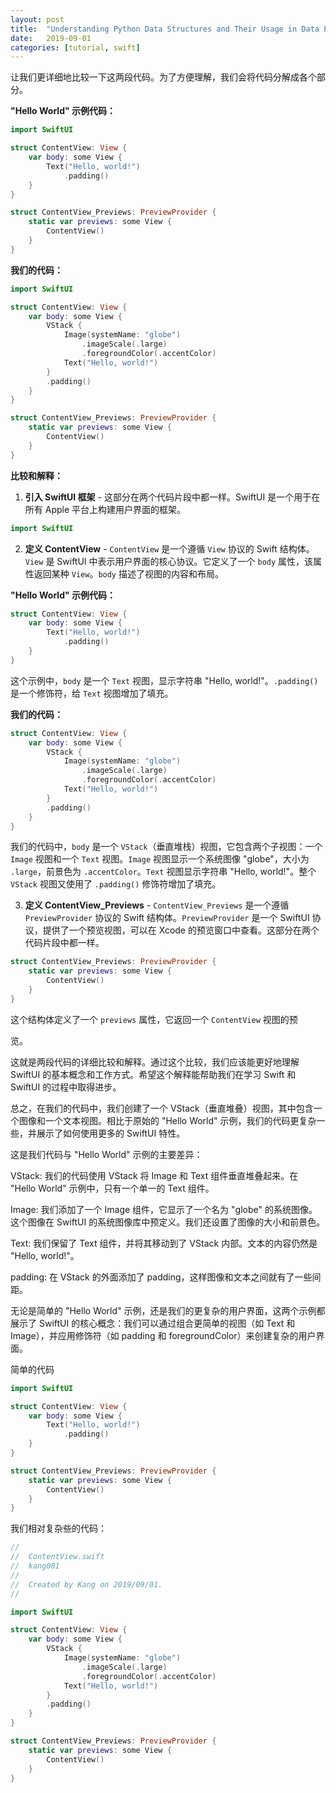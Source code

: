 ```yaml
---
layout: post
title:  "Understanding Python Data Structures and Their Usage in Data Processing: A Case Study"
date:   2019-09-01
categories: [tutorial, swift]
---
```


让我们更详细地比较一下这两段代码。为了方便理解，我们会将代码分解成各个部分。

**"Hello World" 示例代码：**

```swift
import SwiftUI

struct ContentView: View {
    var body: some View {
        Text("Hello, world!")
            .padding()
    }
}

struct ContentView_Previews: PreviewProvider {
    static var previews: some View {
        ContentView()
    }
}
```

**我们的代码：**

```swift
import SwiftUI

struct ContentView: View {
    var body: some View {
        VStack {
            Image(systemName: "globe")
                .imageScale(.large)
                .foregroundColor(.accentColor)
            Text("Hello, world!")
        }
        .padding()
    }
}

struct ContentView_Previews: PreviewProvider {
    static var previews: some View {
        ContentView()
    }
}
```

**比较和解释：**

1. **引入 SwiftUI 框架** - 这部分在两个代码片段中都一样。SwiftUI 是一个用于在所有 Apple 平台上构建用户界面的框架。

```swift
import SwiftUI
```

2. **定义 ContentView** - `ContentView` 是一个遵循 `View` 协议的 Swift 结构体。`View` 是 SwiftUI 中表示用户界面的核心协议。它定义了一个 `body` 属性，该属性返回某种 `View`。`body` 描述了视图的内容和布局。

**"Hello World" 示例代码：**

```swift
struct ContentView: View {
    var body: some View {
        Text("Hello, world!")
            .padding()
    }
}
```

这个示例中，`body` 是一个 `Text` 视图，显示字符串 "Hello, world!"。`.padding()` 是一个修饰符，给 `Text` 视图增加了填充。

**我们的代码：**

```swift
struct ContentView: View {
    var body: some View {
        VStack {
            Image(systemName: "globe")
                .imageScale(.large)
                .foregroundColor(.accentColor)
            Text("Hello, world!")
        }
        .padding()
    }
}
```

我们的代码中，`body` 是一个 `VStack`（垂直堆栈）视图，它包含两个子视图：一个 `Image` 视图和一个 `Text` 视图。`Image` 视图显示一个系统图像 "globe"，大小为 `.large`，前景色为 `.accentColor`。`Text` 视图显示字符串 "Hello, world!"。整个 `VStack` 视图又使用了 `.padding()` 修饰符增加了填充。

3. **定义 ContentView_Previews** - `ContentView_Previews` 是一个遵循 `PreviewProvider` 协议的 Swift 结构体。`PreviewProvider` 是一个 SwiftUI 协议，提供了一个预览视图，可以在 Xcode 的预览窗口中查看。这部分在两个代码片段中都一样。

```swift
struct ContentView_Previews: PreviewProvider {
    static var previews: some View {
        ContentView()
    }
}
```

这个结构体定义了一个 `previews` 属性，它返回一个 `ContentView` 视图的预

览。

这就是两段代码的详细比较和解释。通过这个比较，我们应该能更好地理解 SwiftUI 的基本概念和工作方式。希望这个解释能帮助我们在学习 Swift 和 SwiftUI 的过程中取得进步。


总之，在我们的代码中，我们创建了一个 VStack（垂直堆叠）视图，其中包含一个图像和一个文本视图。相比于原始的 "Hello World" 示例，我们的代码更复杂一些，并展示了如何使用更多的 SwiftUI 特性。

这是我们代码与 "Hello World" 示例的主要差异：

VStack: 我们的代码使用 VStack 将 Image 和 Text 组件垂直堆叠起来。在 "Hello World" 示例中，只有一个单一的 Text 组件。

Image: 我们添加了一个 Image 组件，它显示了一个名为 "globe" 的系统图像。这个图像在 SwiftUI 的系统图像库中预定义。我们还设置了图像的大小和前景色。

Text: 我们保留了 Text 组件，并将其移动到了 VStack 内部。文本的内容仍然是 "Hello, world!"。

padding: 在 VStack 的外面添加了 padding，这样图像和文本之间就有了一些间距。

无论是简单的 "Hello World" 示例，还是我们的更复杂的用户界面，这两个示例都展示了 SwiftUI 的核心概念：我们可以通过组合更简单的视图（如 Text 和 Image），并应用修饰符（如 padding 和 foregroundColor）来创建复杂的用户界面。




简单的代码
```swift
import SwiftUI

struct ContentView: View {
    var body: some View {
        Text("Hello, world!")
            .padding()
    }
}

struct ContentView_Previews: PreviewProvider {
    static var previews: some View {
        ContentView()
    }
}
```


我们相对复杂些的代码：
```swift
//
//  ContentView.swift
//  kang001
//
//  Created by Kang on 2019/09/01.
//

import SwiftUI

struct ContentView: View {
    var body: some View {
        VStack {
            Image(systemName: "globe")
                .imageScale(.large)
                .foregroundColor(.accentColor)
            Text("Hello, world!")
        }
        .padding()
    }
}

struct ContentView_Previews: PreviewProvider {
    static var previews: some View {
        ContentView()
    }
}
```

